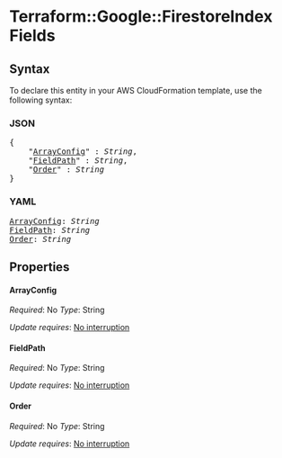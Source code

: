 # Terraform::Google::FirestoreIndex Fields

## Syntax

To declare this entity in your AWS CloudFormation template, use the following syntax:

### JSON

<pre>
{
    "<a href="#arrayconfig" title="ArrayConfig">ArrayConfig</a>" : <i>String</i>,
    "<a href="#fieldpath" title="FieldPath">FieldPath</a>" : <i>String</i>,
    "<a href="#order" title="Order">Order</a>" : <i>String</i>
}
</pre>

### YAML

<pre>
<a href="#arrayconfig" title="ArrayConfig">ArrayConfig</a>: <i>String</i>
<a href="#fieldpath" title="FieldPath">FieldPath</a>: <i>String</i>
<a href="#order" title="Order">Order</a>: <i>String</i>
</pre>

## Properties

#### ArrayConfig

_Required_: No
_Type_: String

_Update requires_: [No interruption](https://docs.aws.amazon.com/AWSCloudFormation/latest/UserGuide/using-cfn-updating-stacks-update-behaviors.html#update-no-interrupt)

#### FieldPath

_Required_: No
_Type_: String

_Update requires_: [No interruption](https://docs.aws.amazon.com/AWSCloudFormation/latest/UserGuide/using-cfn-updating-stacks-update-behaviors.html#update-no-interrupt)

#### Order

_Required_: No
_Type_: String

_Update requires_: [No interruption](https://docs.aws.amazon.com/AWSCloudFormation/latest/UserGuide/using-cfn-updating-stacks-update-behaviors.html#update-no-interrupt)


